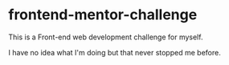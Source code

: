 # frontend-mentor-challenge
This is a Front-end web development challenge for myself.

I have no idea what I'm doing but that never stopped me before.
